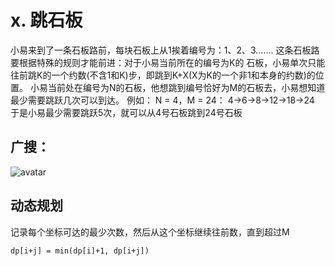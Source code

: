 # x. 跳石板

小易来到了一条石板路前，每块石板上从1挨着编号为：1、2、3.......
这条石板路要根据特殊的规则才能前进：对于小易当前所在的编号为K的 石板，小易单次只能往前跳K的一个约数(不含1和K)步，即跳到K+X(X为K的一个非1和本身的约数)的位置。 小易当前处在编号为N的石板，他想跳到编号恰好为M的石板去，小易想知道最少需要跳跃几次可以到达。
例如：
N = 4，M = 24：
4->6->8->12->18->24
于是小易最少需要跳跃5次，就可以从4号石板跳到24号石板


## 广搜：

![avatar](https://www.xs-soccer.club/picturebed/C4CA42/80/f3/354681.png)

## 动态规划

记录每个坐标可达的最少次数，然后从这个坐标继续往前数，直到超过M

```
dp[i+j] = min(dp[i]+1, dp[i+j])
```